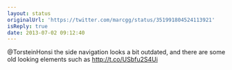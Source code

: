 ```yaml
---
layout: status
originalUrl: 'https://twitter.com/marcgg/status/351991804524113921'
isReply: true
date: 2013-07-02 09:12:40
---
```


@TorsteinHonsi the side navigation looks a bit outdated, and there are some old looking elements such as  http://t.co/USbfu2S4Ui
